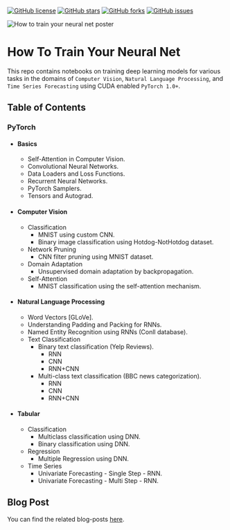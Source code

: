 [![GitHub license](https://img.shields.io/github/license/theairbend3r/how-to-train-your-neural-net)](https://github.com/theairbend3r/how-to-train-your-neural-net/blob/master/LICENSE) [![GitHub stars](https://img.shields.io/github/stars/theairbend3r/how-to-train-your-neural-net)](https://github.com/theairbend3r/how-to-train-your-neural-net/stargazers) [![GitHub forks](https://img.shields.io/github/forks/theairbend3r/how-to-train-your-neural-net)](https://github.com/theairbend3r/how-to-train-your-neural-net/network) [![GitHub issues](https://img.shields.io/github/issues/theairbend3r/how-to-train-your-neural-net)](https://github.com/theairbend3r/how-to-train-your-neural-net/issues)

![How to train your neural net poster](https://github.com/theairbend3r/how-to-train-your-neural-net/blob/master/assets/how-to-train-your-neural-net.jpg)

# How To Train Your Neural Net

This repo contains notebooks on training deep learning models for various tasks in the domains of `Computer Vision`, `Natural Language Processing`, and `Time Series Forecasting` using CUDA enabled `PyTorch 1.0+`.

## Table of Contents

### PyTorch

- #### Basics

  - Self-Attention in Computer Vision.
  - Convolutional Neural Networks.
  - Data Loaders and Loss Functions.
  - Recurrent Neural Networks.
  - PyTorch Samplers.
  - Tensors and Autograd.

* #### Computer Vision
  - Classification
    - MNIST using custom CNN.
    - Binary image classification using Hotdog-NotHotdog dataset.
  - Network Pruning
    - CNN filter pruning using MNIST dataset.
  - Domain Adaptation
    - Unsupervised domain adaptation by backpropagation.
  - Self-Attention
    - MNIST classification using the self-attention mechanism.

- #### Natural Language Processing

  - Word Vectors [GLoVe].
  - Understanding Padding and Packing for RNNs.
  - Named Entity Recognition using RNNs (Conll database).
  - Text Classification
    - Binary text classification (Yelp Reviews).
      - RNN
      - CNN
      - RNN+CNN
    - Multi-class text classification (BBC news categorization).
      - RNN
      - CNN
      - RNN+CNN

- #### Tabular
  - Classification
    - Multiclass classification using DNN.
    - Binary classification using DNN.
  - Regression
    - Multiple Regression using DNN.
  - Time Series
    - Univariate Forecasting - Single Step - RNN.
    - Univariate Forecasting - Multi Step - RNN.

## Blog Post

You can find the related blog-posts [here](https://medium.com/tag/akshaj-wields-pytorch).
